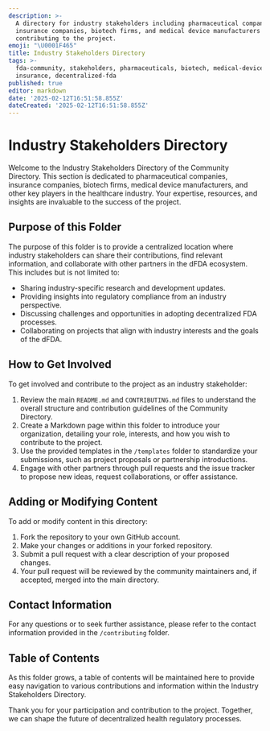 ```yaml
---
description: >-
  A directory for industry stakeholders including pharmaceutical companies,
  insurance companies, biotech firms, and medical device manufacturers
  contributing to the project.
emoji: "\U0001F465"
title: Industry Stakeholders Directory
tags: >-
  fda-community, stakeholders, pharmaceuticals, biotech, medical-devices,
  insurance, decentralized-fda
published: true
editor: markdown
date: '2025-02-12T16:51:58.855Z'
dateCreated: '2025-02-12T16:51:58.855Z'
---
```

# Industry Stakeholders Directory

Welcome to the Industry Stakeholders Directory of the Community Directory. This section is dedicated to pharmaceutical companies, insurance companies, biotech firms, medical device manufacturers, and other key players in the healthcare industry. Your expertise, resources, and insights are invaluable to the success of the project.

## Purpose of this Folder

The purpose of this folder is to provide a centralized location where industry stakeholders can share their contributions, find relevant information, and collaborate with other partners in the dFDA ecosystem. This includes but is not limited to:

- Sharing industry-specific research and development updates.
- Providing insights into regulatory compliance from an industry perspective.
- Discussing challenges and opportunities in adopting decentralized FDA processes.
- Collaborating on projects that align with industry interests and the goals of the dFDA.

## How to Get Involved

To get involved and contribute to the project as an industry stakeholder:

1. Review the main `README.md` and `CONTRIBUTING.md` files to understand the overall structure and contribution guidelines of the Community Directory.
2. Create a Markdown page within this folder to introduce your organization, detailing your role, interests, and how you wish to contribute to the project.
3. Use the provided templates in the `/templates` folder to standardize your submissions, such as project proposals or partnership introductions.
4. Engage with other partners through pull requests and the issue tracker to propose new ideas, request collaborations, or offer assistance.

## Adding or Modifying Content

To add or modify content in this directory:

1. Fork the repository to your own GitHub account.
2. Make your changes or additions in your forked repository.
3. Submit a pull request with a clear description of your proposed changes.
4. Your pull request will be reviewed by the community maintainers and, if accepted, merged into the main directory.

## Contact Information

For any questions or to seek further assistance, please refer to the contact information provided in the `/contributing` folder.

## Table of Contents

As this folder grows, a table of contents will be maintained here to provide easy navigation to various contributions and information within the Industry Stakeholders Directory.

Thank you for your participation and contribution to the project. Together, we can shape the future of decentralized health regulatory processes.

